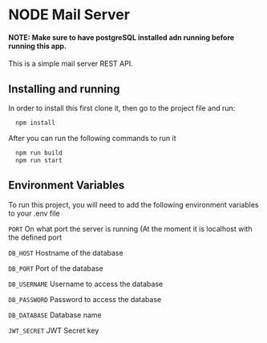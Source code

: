 
# NODE Mail Server


#### NOTE: Make sure to have postgreSQL installed adn running before running this app.

This is a simple mail server REST API.


## Installing and running

In order to install this first clone it, then go to the project file and run:

```bash
  npm install 
```


After you can run the following commands to run it

```bash
  npm run build
  npm run start 
```
    
    
## Environment Variables

To run this project, you will need to add the following environment variables to your .env file

`PORT`
On what port the server is running (At the moment it is localhost with the defined port

`DB_HOST`
Hostname of the database

`DB_PORT`
Port of the database 

`DB_USERNAME`
Username to access the database

`DB_PASSWORD`
Password to access the database

`DB_DATABASE`
Database name

`JWT_SECRET`
JWT Secret key

